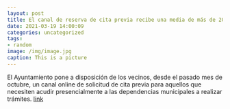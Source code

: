 ```yaml
---
layout: post
title: El canal de reserva de cita previa recibe una media de más de 200 peticiones semanales
date: 2021-03-19 14:00:09
categories: uncategorized
tags:
- random
image: /img/image.jpg
caption: This is a picture
---
```

El Ayuntamiento pone a disposición de los vecinos, desde el pasado mes de octubre, un canal online de solicitud de cita previa para aquellos que necesiten acudir presencialmente a las dependencias municipales a realizar trámites.  [link](https://www.ayto-villacanada.es/tu-ayuntamiento/el-canal-de-reserva-de-cita-previa-recibe-una-media-de-mas-de-200-peticiones-semanales/)
